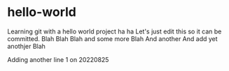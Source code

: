 # hello-world
Learning git with a hello world project ha ha
Let's just edit this so it can be committed.
Blah Blah Blah and some more Blah
And another
And add yet anothjer Blah

Adding another line 1 on 20220825
